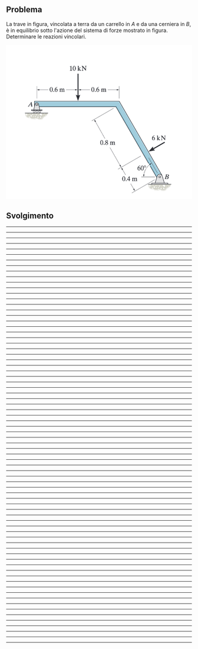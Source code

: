 

## Problema 
La trave in figura, vincolata a terra da un carrello in $A$ e da una cerniera in $B$, è in equilibrio sotto l'azione del sistema di forze mostrato in figura. Determinare le reazioni vincolari.


![](attachments/Pasted%20image%2020250924062859.png)


## Svolgimento

---
---
---
---
---
---
---
---
---
---
---
---
---
---
---
---
---
---
---
---
---
---
---
---
---
---
---
---
---
---
---
---
---
---
---
---
---
---

---
---
---
---
---
---
---
---
---
---
---
---
---
---
---
---
---
---
---
---
---
---
---
---
---
---
---
---
---
---
---
---
---
---
---
---
---
---



